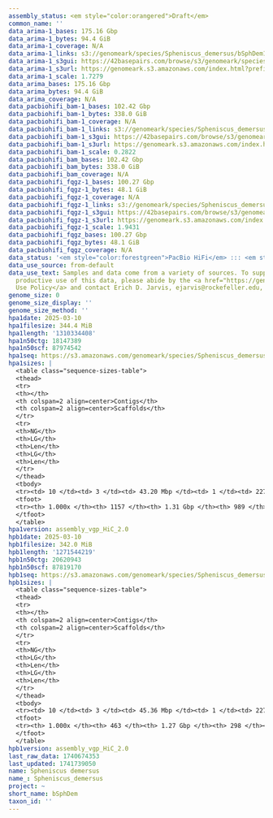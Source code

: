 ```yaml
---
assembly_status: <em style="color:orangered">Draft</em>
common_name: ''
data_arima-1_bases: 175.16 Gbp
data_arima-1_bytes: 94.4 GiB
data_arima-1_coverage: N/A
data_arima-1_links: s3://genomeark/species/Spheniscus_demersus/bSphDem1/genomic_data/arima/<br>
data_arima-1_s3gui: https://42basepairs.com/browse/s3/genomeark/species/Spheniscus_demersus/bSphDem1/genomic_data/arima/
data_arima-1_s3url: https://genomeark.s3.amazonaws.com/index.html?prefix=species/Spheniscus_demersus/bSphDem1/genomic_data/arima/
data_arima-1_scale: 1.7279
data_arima_bases: 175.16 Gbp
data_arima_bytes: 94.4 GiB
data_arima_coverage: N/A
data_pacbiohifi_bam-1_bases: 102.42 Gbp
data_pacbiohifi_bam-1_bytes: 338.0 GiB
data_pacbiohifi_bam-1_coverage: N/A
data_pacbiohifi_bam-1_links: s3://genomeark/species/Spheniscus_demersus/bSphDem1/genomic_data/pacbio_hifi/<br>
data_pacbiohifi_bam-1_s3gui: https://42basepairs.com/browse/s3/genomeark/species/Spheniscus_demersus/bSphDem1/genomic_data/pacbio_hifi/
data_pacbiohifi_bam-1_s3url: https://genomeark.s3.amazonaws.com/index.html?prefix=species/Spheniscus_demersus/bSphDem1/genomic_data/pacbio_hifi/
data_pacbiohifi_bam-1_scale: 0.2822
data_pacbiohifi_bam_bases: 102.42 Gbp
data_pacbiohifi_bam_bytes: 338.0 GiB
data_pacbiohifi_bam_coverage: N/A
data_pacbiohifi_fqgz-1_bases: 100.27 Gbp
data_pacbiohifi_fqgz-1_bytes: 48.1 GiB
data_pacbiohifi_fqgz-1_coverage: N/A
data_pacbiohifi_fqgz-1_links: s3://genomeark/species/Spheniscus_demersus/bSphDem1/genomic_data/pacbio_hifi/<br>
data_pacbiohifi_fqgz-1_s3gui: https://42basepairs.com/browse/s3/genomeark/species/Spheniscus_demersus/bSphDem1/genomic_data/pacbio_hifi/
data_pacbiohifi_fqgz-1_s3url: https://genomeark.s3.amazonaws.com/index.html?prefix=species/Spheniscus_demersus/bSphDem1/genomic_data/pacbio_hifi/
data_pacbiohifi_fqgz-1_scale: 1.9431
data_pacbiohifi_fqgz_bases: 100.27 Gbp
data_pacbiohifi_fqgz_bytes: 48.1 GiB
data_pacbiohifi_fqgz_coverage: N/A
data_status: '<em style="color:forestgreen">PacBio HiFi</em> ::: <em style="color:forestgreen">Arima</em>'
data_use_source: from-default
data_use_text: Samples and data come from a variety of sources. To support fair and
  productive use of this data, please abide by the <a href="https://genome10k.soe.ucsc.edu/data-use-policies/">Data
  Use Policy</a> and contact Erich D. Jarvis, ejarvis@rockefeller.edu, with any questions.
genome_size: 0
genome_size_display: ''
genome_size_method: ''
hpa1date: 2025-03-10
hpa1filesize: 344.4 MiB
hpa1length: '1310334408'
hpa1n50ctg: 18147389
hpa1n50scf: 87974542
hpa1seq: https://s3.amazonaws.com/genomeark/species/Spheniscus_demersus/bSphDem1/assembly_vgp_HiC_2.0/bSphDem1.HiC.hap1.20250310.fasta.gz
hpa1sizes: |
  <table class="sequence-sizes-table">
  <thead>
  <tr>
  <th></th>
  <th colspan=2 align=center>Contigs</th>
  <th colspan=2 align=center>Scaffolds</th>
  </tr>
  <tr>
  <th>NG</th>
  <th>LG</th>
  <th>Len</th>
  <th>LG</th>
  <th>Len</th>
  </tr>
  </thead>
  <tbody>
  <tr><td> 10 </td><td> 3 </td><td> 43.20 Mbp </td><td> 1 </td><td> 227.36 Mbp </td></tr><tr><td> 20 </td><td> 6 </td><td> 33.83 Mbp </td><td> 2 </td><td> 172.71 Mbp </td></tr><tr><td> 30 </td><td> 11 </td><td> 25.68 Mbp </td><td> 2 </td><td> 172.71 Mbp </td></tr><tr><td> 40 </td><td> 16 </td><td> 21.46 Mbp </td><td> 3 </td><td> 131.90 Mbp </td></tr><tr style="background-color:#cccccc;"><td> 50 </td><td> 23 </td><td style="background-color:#88ff88;"> 18.15 Mbp </td><td> 5 </td><td style="background-color:#88ff88;"> 87.97 Mbp </td></tr><tr><td> 60 </td><td> 31 </td><td> 15.35 Mbp </td><td> 6 </td><td> 80.99 Mbp </td></tr><tr><td> 70 </td><td> 41 </td><td> 11.22 Mbp </td><td> 8 </td><td> 74.14 Mbp </td></tr><tr><td> 80 </td><td> 56 </td><td> 6.87 Mbp </td><td> 13 </td><td> 22.91 Mbp </td></tr><tr><td> 90 </td><td> 88 </td><td> 2.38 Mbp </td><td> 21 </td><td> 8.89 Mbp </td></tr><tr><td> 100 </td><td> 1157 </td><td> 12.37 Kbp </td><td> 989 </td><td> 12.37 Kbp </td></tr></tbody>
  <tfoot>
  <tr><th> 1.000x </th><th> 1157 </th><th> 1.31 Gbp </th><th> 989 </th><th> 1.31 Gbp </th></tr>
  </tfoot>
  </table>
hpa1version: assembly_vgp_HiC_2.0
hpb1date: 2025-03-10
hpb1filesize: 342.0 MiB
hpb1length: '1271544219'
hpb1n50ctg: 20620943
hpb1n50scf: 87819170
hpb1seq: https://s3.amazonaws.com/genomeark/species/Spheniscus_demersus/bSphDem1/assembly_vgp_HiC_2.0/bSphDem1.HiC.hap2.20250310.fasta.gz
hpb1sizes: |
  <table class="sequence-sizes-table">
  <thead>
  <tr>
  <th></th>
  <th colspan=2 align=center>Contigs</th>
  <th colspan=2 align=center>Scaffolds</th>
  </tr>
  <tr>
  <th>NG</th>
  <th>LG</th>
  <th>Len</th>
  <th>LG</th>
  <th>Len</th>
  </tr>
  </thead>
  <tbody>
  <tr><td> 10 </td><td> 3 </td><td> 45.36 Mbp </td><td> 1 </td><td> 227.48 Mbp </td></tr><tr><td> 20 </td><td> 6 </td><td> 39.40 Mbp </td><td> 2 </td><td> 172.77 Mbp </td></tr><tr><td> 30 </td><td> 10 </td><td> 27.56 Mbp </td><td> 2 </td><td> 172.77 Mbp </td></tr><tr><td> 40 </td><td> 15 </td><td> 25.21 Mbp </td><td> 3 </td><td> 132.20 Mbp </td></tr><tr style="background-color:#cccccc;"><td> 50 </td><td> 20 </td><td style="background-color:#88ff88;"> 20.62 Mbp </td><td> 5 </td><td style="background-color:#88ff88;"> 87.82 Mbp </td></tr><tr><td> 60 </td><td> 27 </td><td> 16.28 Mbp </td><td> 6 </td><td> 80.94 Mbp </td></tr><tr><td> 70 </td><td> 37 </td><td> 12.37 Mbp </td><td> 8 </td><td> 74.11 Mbp </td></tr><tr><td> 80 </td><td> 49 </td><td> 7.91 Mbp </td><td> 12 </td><td> 24.45 Mbp </td></tr><tr><td> 90 </td><td> 72 </td><td> 3.55 Mbp </td><td> 18 </td><td> 13.66 Mbp </td></tr><tr><td> 100 </td><td> 463 </td><td> 11.34 Kbp </td><td> 298 </td><td> 11.34 Kbp </td></tr></tbody>
  <tfoot>
  <tr><th> 1.000x </th><th> 463 </th><th> 1.27 Gbp </th><th> 298 </th><th> 1.27 Gbp </th></tr>
  </tfoot>
  </table>
hpb1version: assembly_vgp_HiC_2.0
last_raw_data: 1740674353
last_updated: 1741739050
name: Spheniscus demersus
name_: Spheniscus_demersus
project: ~
short_name: bSphDem
taxon_id: ''
---
```

